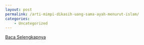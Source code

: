 ```yaml
---
layout: post
permalink: /arti-mimpi-dikasih-uang-sama-ayah-menurut-islam/
categories:
    - Uncategorized
---
```


[Baca Selengkapnya](/05)